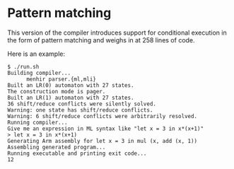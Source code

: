 # Pattern matching

This version of the compiler introduces support for conditional execution in the form of pattern matching and weighs in at 258 lines of code.

Here is an example:

    $ ./run.sh 
    Building compiler...
          menhir parser.{ml,mli}
    Built an LR(0) automaton with 27 states.
    The construction mode is pager.
    Built an LR(1) automaton with 27 states.
    36 shift/reduce conflicts were silently solved.
    Warning: one state has shift/reduce conflicts.
    Warning: 6 shift/reduce conflicts were arbitrarily resolved.
    Running compiler...  
    Give me an expression in ML syntax like "let x = 3 in x*(x+1)"
    > let x = 3 in x*(x+1)
    Generating Arm assembly for let x = 3 in mul (x, add (x, 1))
    Assembling generated program...
    Running executable and printing exit code...
    12
